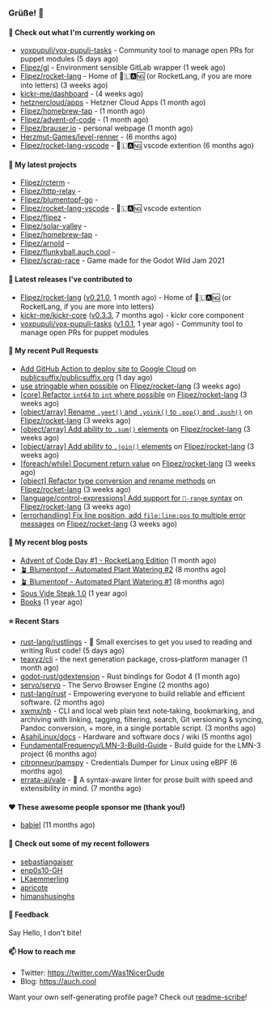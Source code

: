 ### Grüße! 👋

#### 👷 Check out what I'm currently working on

- [voxpupuli/vox-pupuli-tasks](https://github.com/voxpupuli/vox-pupuli-tasks) - Community tool to manage open PRs for puppet modules (5 days ago)
- [Flipez/gl](https://github.com/Flipez/gl) - Environment sensible GitLab wrapper (1 week ago)
- [Flipez/rocket-lang](https://github.com/Flipez/rocket-lang) - Home of 🚀🇱🅰🆖 (or RocketLang, if you are more into letters) (3 weeks ago)
- [kickr-me/dashboard](https://github.com/kickr-me/dashboard) -  (4 weeks ago)
- [hetznercloud/apps](https://github.com/hetznercloud/apps) - Hetzner Cloud Apps (1 month ago)
- [Flipez/homebrew-tap](https://github.com/Flipez/homebrew-tap) -  (1 month ago)
- [Flipez/advent-of-code](https://github.com/Flipez/advent-of-code) -  (1 month ago)
- [Flipez/brauser.io](https://github.com/Flipez/brauser.io) - personal webpage (1 month ago)
- [Herzmut-Games/level-renner](https://github.com/Herzmut-Games/level-renner) -  (6 months ago)
- [Flipez/rocket-lang-vscode](https://github.com/Flipez/rocket-lang-vscode) - 🚀🇱🅰🆖 vscode extention (6 months ago)

#### 🌱 My latest projects

- [Flipez/rcterm](https://github.com/Flipez/rcterm) - 
- [Flipez/http-relay](https://github.com/Flipez/http-relay) - 
- [Flipez/blumentopf-go](https://github.com/Flipez/blumentopf-go) - 
- [Flipez/rocket-lang-vscode](https://github.com/Flipez/rocket-lang-vscode) - 🚀🇱🅰🆖 vscode extention
- [Flipez/flipez](https://github.com/Flipez/flipez) - 
- [Flipez/solar-valley](https://github.com/Flipez/solar-valley) - 
- [Flipez/homebrew-tap](https://github.com/Flipez/homebrew-tap) - 
- [Flipez/arnold](https://github.com/Flipez/arnold) - 
- [Flipez/flunkyball.auch.cool](https://github.com/Flipez/flunkyball.auch.cool) - 
- [Flipez/scrap-race](https://github.com/Flipez/scrap-race) - Game made for the Godot Wild Jam 2021


#### 🔭 Latest releases I've contributed to

- [Flipez/rocket-lang](https://github.com/Flipez/rocket-lang) ([v0.21.0](https://github.com/Flipez/rocket-lang/releases/tag/v0.21.0), 1 month ago) - Home of 🚀🇱🅰🆖 (or RocketLang, if you are more into letters)
- [kickr-me/kickr-core](https://github.com/kickr-me/kickr-core) ([v0.3.3](https://github.com/kickr-me/kickr-core/releases/tag/v0.3.3), 7 months ago) - kickr core component
- [voxpupuli/vox-pupuli-tasks](https://github.com/voxpupuli/vox-pupuli-tasks) ([v1.0.1](https://github.com/voxpupuli/vox-pupuli-tasks/releases/tag/v1.0.1), 1 year ago) - Community tool to manage open PRs for puppet modules

#### 🔨 My recent Pull Requests

- [Add GitHub Action to deploy site to Google Cloud](https://github.com/publicsuffix/publicsuffix.org/pull/34) on [publicsuffix/publicsuffix.org](https://github.com/publicsuffix/publicsuffix.org) (1 day ago)
- [use stringable when possible](https://github.com/Flipez/rocket-lang/pull/181) on [Flipez/rocket-lang](https://github.com/Flipez/rocket-lang) (3 weeks ago)
- [[core] Refactor `int64` to `int` where possible](https://github.com/Flipez/rocket-lang/pull/180) on [Flipez/rocket-lang](https://github.com/Flipez/rocket-lang) (3 weeks ago)
- [[object/array] Rename `.yeet()` and `.yoink()` to `.pop()` and `.push()`](https://github.com/Flipez/rocket-lang/pull/179) on [Flipez/rocket-lang](https://github.com/Flipez/rocket-lang) (3 weeks ago)
- [[object/array] Add ability to `.sum()` elements](https://github.com/Flipez/rocket-lang/pull/178) on [Flipez/rocket-lang](https://github.com/Flipez/rocket-lang) (3 weeks ago)
- [[object/array] Add ability to `.join()` elements](https://github.com/Flipez/rocket-lang/pull/177) on [Flipez/rocket-lang](https://github.com/Flipez/rocket-lang) (3 weeks ago)
- [[foreach/while] Document return value](https://github.com/Flipez/rocket-lang/pull/176) on [Flipez/rocket-lang](https://github.com/Flipez/rocket-lang) (3 weeks ago)
- [[object] Refactor type conversion and rename methods](https://github.com/Flipez/rocket-lang/pull/175) on [Flipez/rocket-lang](https://github.com/Flipez/rocket-lang) (3 weeks ago)
- [[language/control-expressions] Add support for `🚀-range`  syntax](https://github.com/Flipez/rocket-lang/pull/174) on [Flipez/rocket-lang](https://github.com/Flipez/rocket-lang) (3 weeks ago)
- [[errorhandling] Fix line position, add `file:line:pos` to multiple error messages](https://github.com/Flipez/rocket-lang/pull/173) on [Flipez/rocket-lang](https://github.com/Flipez/rocket-lang) (3 weeks ago)

#### 📜 My recent blog posts

- [Advent of Code Day #1 - RocketLang Edition](https://auch.cool/posts/2022/aoc-day-1/) (1 month ago)
- [🪴 Blumentopf - Automated Plant Watering #2](https://auch.cool/posts/2022/blumentopf-2/) (8 months ago)
- [🪴 Blumentopf - Automated Plant Watering #1](https://auch.cool/posts/2022/blumentopf-1/) (8 months ago)
- [Sous Vide Steak 1.0](https://auch.cool/posts/2021/sous-vide/sous-vide-steak-1.0/) (1 year ago)
- [Books](https://auch.cool/books/) (1 year ago)

#### ⭐ Recent Stars

- [rust-lang/rustlings](https://github.com/rust-lang/rustlings) - :crab: Small exercises to get you used to reading and writing Rust code! (5 days ago)
- [teaxyz/cli](https://github.com/teaxyz/cli) - the next generation package, cross‐platform manager (1 month ago)
- [godot-rust/gdextension](https://github.com/godot-rust/gdextension) - Rust bindings for Godot 4 (1 month ago)
- [servo/servo](https://github.com/servo/servo) - The Servo Browser Engine (2 months ago)
- [rust-lang/rust](https://github.com/rust-lang/rust) - Empowering everyone to build reliable and efficient software. (2 months ago)
- [xwmx/nb](https://github.com/xwmx/nb) - CLI and local web plain text note‑taking, bookmarking, and archiving with linking, tagging, filtering, search, Git versioning &amp; syncing, Pandoc conversion, &#43; more, in a single portable script. (3 months ago)
- [AsahiLinux/docs](https://github.com/AsahiLinux/docs) - Hardware and software docs / wiki (5 months ago)
- [FundamentalFrequency/LMN-3-Build-Guide](https://github.com/FundamentalFrequency/LMN-3-Build-Guide) - Build guide for the LMN-3 project (6 months ago)
- [citronneur/pamspy](https://github.com/citronneur/pamspy) - Credentials Dumper for Linux using eBPF (6 months ago)
- [errata-ai/vale](https://github.com/errata-ai/vale) - :pencil: A syntax-aware linter for prose built with speed and extensibility in mind. (7 months ago)

#### ❤️ These awesome people sponsor me (thank you!)

- [babiel](https://github.com/babiel) (11 months ago)

#### 👯 Check out some of my recent followers

- [sebastiangaiser](https://github.com/sebastiangaiser)
- [enp0s10-GH](https://github.com/enp0s10-GH)
- [LKaemmerling](https://github.com/LKaemmerling)
- [apricote](https://github.com/apricote)
- [himanshusinghs](https://github.com/himanshusinghs)

#### 💬 Feedback

Say Hello, I don't bite!

#### 📫 How to reach me

- Twitter: https://twitter.com/Was1NicerDude
- Blog: https://auch.cool

Want your own self-generating profile page? Check out [readme-scribe](https://github.com/muesli/readme-scribe)!
